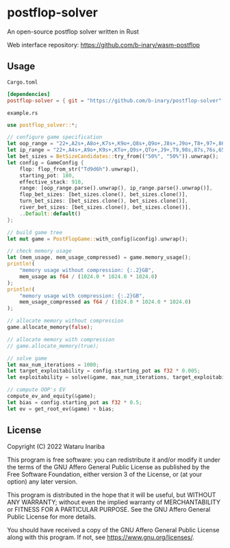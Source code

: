 # postflop-solver

An open-source postflop solver written in Rust

Web interface repository: https://github.com/b-inary/wasm-postflop

## Usage

`Cargo.toml`

```toml
[dependencies]
postflop-solver = { git = "https://github.com/b-inary/postflop-solver" }
```

`example.rs`

```rust
use postflop_solver::*;

// configure game specification
let oop_range = "22+,A2s+,A8o+,K7s+,K9o+,Q8s+,Q9o+,J8s+,J9o+,T8+,97+,86+,75+,64s+,65o,54,43s";
let ip_range = "22+,A4s+,A9o+,K9s+,KTo+,Q9s+,QTo+,J9+,T9,98s,87s,76s,65s";
let bet_sizes = BetSizeCandidates::try_from(("50%", "50%")).unwrap();
let config = GameConfig {
    flop: flop_from_str("Td9d6h").unwrap(),
    starting_pot: 180,
    effective_stack: 910,
    range: [oop_range.parse().unwrap(), ip_range.parse().unwrap()],
    flop_bet_sizes: [bet_sizes.clone(), bet_sizes.clone()],
    turn_bet_sizes: [bet_sizes.clone(), bet_sizes.clone()],
    river_bet_sizes: [bet_sizes.clone(), bet_sizes.clone()],
    ..Default::default()
};

// build game tree
let mut game = PostFlopGame::with_config(&config).unwrap();

// check memory usage
let (mem_usage, mem_usage_compressed) = game.memory_usage();
println!(
    "memory usage without compression: {:.2}GB",
    mem_usage as f64 / (1024.0 * 1024.0 * 1024.0)
);
println!(
    "memory usage with compression: {:.2}GB",
    mem_usage_compressed as f64 / (1024.0 * 1024.0 * 1024.0)
);

// allocate memory without compression
game.allocate_memory(false);

// allocate memory with compression
// game.allocate_memory(true);

// solve game
let max_num_iterations = 1000;
let target_exploitability = config.starting_pot as f32 * 0.005;
let exploitability = solve(&game, max_num_iterations, target_exploitability, true);

// compute OOP's EV
compute_ev_and_equity(&game);
let bias = config.starting_pot as f32 * 0.5;
let ev = get_root_ev(&game) + bias;
```

## License

Copyright (C) 2022 Wataru Inariba

This program is free software: you can redistribute it and/or modify it under the terms of the GNU Affero General Public License as published by the Free Software Foundation, either version 3 of the License, or (at your option) any later version.

This program is distributed in the hope that it will be useful, but WITHOUT ANY WARRANTY; without even the implied warranty of MERCHANTABILITY or FITNESS FOR A PARTICULAR PURPOSE.  See the GNU Affero General Public License for more details.

You should have received a copy of the GNU Affero General Public License along with this program.  If not, see <https://www.gnu.org/licenses/>.
